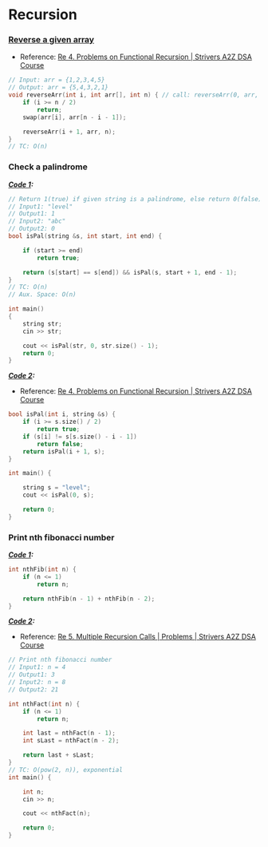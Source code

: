 # Recursion

### [Reverse a given array](https://github.com/y-suraj/Data-structures-and-algorithms/blob/main/Recursion/Reverse%20an%20array%20-%20tuf.cpp)
- Reference: [Re 4. Problems on Functional Recursion | Strivers A2Z DSA Course](https://youtu.be/twuC1F6gLI8?list=PLgUwDviBIf0oF6QL8m22w1hIDC1vJ_BHz)
```cpp
// Input: arr = {1,2,3,4,5}
// Output: arr = {5,4,3,2,1}
void reverseArr(int i, int arr[], int n) { // call: reverseArr(0, arr, arr.size())
	if (i >= n / 2)
		return;
	swap(arr[i], arr[n - i - 1]);

	reverseArr(i + 1, arr, n);
}
// TC: O(n)
```


### Check a palindrome
***[Code 1](https://github.com/y-suraj/Data-structures-and-algorithms/blob/main/Recursion/Palindrome_check_using_recursion_for_strings.cpp):***
```cpp
// Return 1(true) if given string is a palindrome, else return 0(false)
// Input1: "level"
// Output1: 1
// Input2: "abc"
// Output2: 0
bool isPal(string &s, int start, int end) {

	if (start >= end)
		return true;

	return (s[start] == s[end]) && isPal(s, start + 1, end - 1);
}
// TC: O(n)
// Aux. Space: O(n)

int main()
{
	string str;
	cin >> str;

	cout << isPal(str, 0, str.size() - 1);
	return 0;
}
```

***[Code 2](https://github.com/y-suraj/Data-structures-and-algorithms/blob/main/Recursion/Palindrome_check_using_recursion_for_strings_2(tuf).cpp):***
- Reference: [Re 4. Problems on Functional Recursion | Strivers A2Z DSA Course](https://youtu.be/twuC1F6gLI8?list=PLgUwDviBIf0oF6QL8m22w1hIDC1vJ_BHz)
```cpp
bool isPal(int i, string &s) {
	if (i >= s.size() / 2)
		return true;
	if (s[i] != s[s.size() - i - 1])
		return false;
	return isPal(i + 1, s);
}

int main() {

	string s = "level";
	cout << isPal(0, s);

	return 0;
}
```


### Print nth fibonacci number
***[Code 1](/Recursion/Print_nth_fibonacci_number.cpp):***
```cpp
int nthFib(int n) {
	if (n <= 1)
		return n;

	return nthFib(n - 1) + nthFib(n - 2);
}
```

***[Code 2](https://github.com/y-suraj/Data-structures-and-algorithms/blob/main/Recursion/Print_nth_fibonacci_number_2(tuf).cpp):***
- Reference: [Re 5. Multiple Recursion Calls | Problems | Strivers A2Z DSA Course](https://youtu.be/kvRjNm4rVBE?list=PLgUwDviBIf0oF6QL8m22w1hIDC1vJ_BHz)
```cpp
// Print nth fibonacci number
// Input1: n = 4
// Output1: 3
// Input2: n = 8
// Output2: 21

int nthFact(int n) {
	if (n <= 1)
		return n;

	int last = nthFact(n - 1);
	int sLast = nthFact(n - 2);

	return last + sLast;
}
// TC: O(pow(2, n)), exponential
int main() {

	int n;
	cin >> n;

	cout << nthFact(n);

	return 0;
}
```
